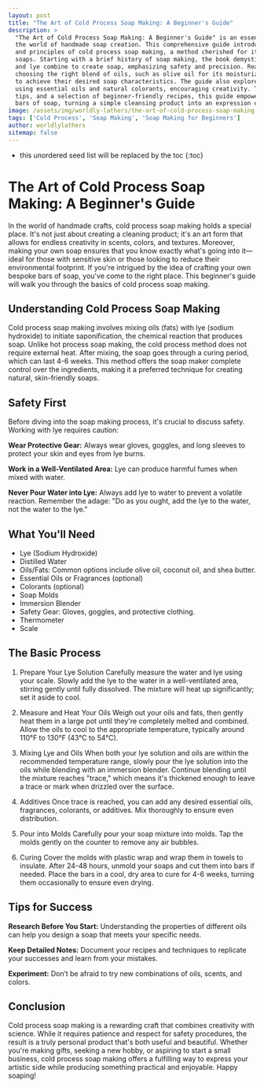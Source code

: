 ```yaml
---
layout: post
title: "The Art of Cold Process Soap Making: A Beginner's Guide"
description: >
  "The Art of Cold Process Soap Making: A Beginner's Guide" is an essential read for anyone looking to dive into
  the world of handmade soap creation. This comprehensive guide introduces readers to the foundational techniques
  and principles of cold process soap making, a method cherished for its ability to yield richly textured, natural
  soaps. Starting with a brief history of soap making, the book demystifies the saponification process, where fats
  and lye combine to create soap, emphasizing safety and precision. Readers will discover the significance of
  choosing the right blend of oils, such as olive oil for its moisturizing properties and coconut oil for lather,
  to achieve their desired soap characteristics. The guide also explores the art of scenting and coloring soaps
  using essential oils and natural colorants, encouraging creativity. Through step-by-step instructions, practical
  tips, and a selection of beginner-friendly recipes, this guide empowers aspiring soap makers to craft their own
  bars of soap, turning a simple cleansing product into an expression of personal artistry.
image: /assets/img/worldly-lathers/the-art-of-cold-process-soap-making-a-beginners-guide.jpg
tags: ['Cold Process', 'Soap Making', 'Soap Making for Beginners']
author: worldlylathers
sitemap: false
---
```


* this unordered seed list will be replaced by the toc
{:toc}

# The Art of Cold Process Soap Making: A Beginner's Guide

In the world of handmade crafts, cold process soap making holds a special place. It's not just about creating a cleaning product; it's an art form that allows for endless creativity in scents, colors, and textures. Moreover, making your own soap ensures that you know exactly what's going into it—ideal for those with sensitive skin or those looking to reduce their environmental footprint. If you're intrigued by the idea of crafting your own bespoke bars of soap, you've come to the right place. This beginner's guide will walk you through the basics of cold process soap making.

## Understanding Cold Process Soap Making

Cold process soap making involves mixing oils (fats) with lye (sodium hydroxide) to initiate saponification, the chemical reaction that produces soap. Unlike hot process soap making, the cold process method does not require external heat. After mixing, the soap goes through a curing period, which can last 4-6 weeks. This method offers the soap maker complete control over the ingredients, making it a preferred technique for creating natural, skin-friendly soaps.

## Safety First

Before diving into the soap making process, it's crucial to discuss safety. Working with lye requires caution:

**Wear Protective Gear:** Always wear gloves, goggles, and long sleeves to protect your skin and eyes from lye burns.

**Work in a Well-Ventilated Area:** Lye can produce harmful fumes when mixed with water.

**Never Pour Water into Lye:** Always add lye to water to prevent a volatile reaction. Remember the adage: "Do as you ought, add the lye to the water, not the water to the lye."

## What You'll Need

* Lye (Sodium Hydroxide)
* Distilled Water
* Oils/Fats: Common options include olive oil, coconut oil, and shea butter.
* Essential Oils or Fragrances (optional)
* Colorants (optional)
* Soap Molds
* Immersion Blender
* Safety Gear: Gloves, goggles, and protective clothing.
* Thermometer
* Scale

## The Basic Process

1. Prepare Your Lye Solution
Carefully measure the water and lye using your scale. Slowly add the lye to the water in a well-ventilated area, stirring gently until fully dissolved. The mixture will heat up significantly; set it aside to cool.

2. Measure and Heat Your Oils
Weigh out your oils and fats, then gently heat them in a large pot until they're completely melted and combined. Allow the oils to cool to the appropriate temperature, typically around 110°F to 130°F (43°C to 54°C).

3. Mixing Lye and Oils
When both your lye solution and oils are within the recommended temperature range, slowly pour the lye solution into the oils while blending with an immersion blender. Continue blending until the mixture reaches "trace," which means it's thickened enough to leave a trace or mark when drizzled over the surface.

4. Additives
Once trace is reached, you can add any desired essential oils, fragrances, colorants, or additives. Mix thoroughly to ensure even distribution.

5. Pour into Molds
Carefully pour your soap mixture into molds. Tap the molds gently on the counter to remove any air bubbles.

6. Curing
Cover the molds with plastic wrap and wrap them in towels to insulate. After 24-48 hours, unmold your soaps and cut them into bars if needed. Place the bars in a cool, dry area to cure for 4-6 weeks, turning them occasionally to ensure even drying.

## Tips for Success

**Research Before You Start:** Understanding the properties of different oils can help you design a soap that meets your specific needs.

**Keep Detailed Notes:** Document your recipes and techniques to replicate your successes and learn from your mistakes.

**Experiment:** Don’t be afraid to try new combinations of oils, scents, and colors.

## Conclusion

Cold process soap making is a rewarding craft that combines creativity with science. While it requires patience and respect for safety procedures, the result is a truly personal product that's both useful and beautiful. Whether you're making gifts, seeking a new hobby, or aspiring to start a small business, cold process soap making offers a fulfilling way to express your artistic side while producing something practical and enjoyable. Happy soaping!